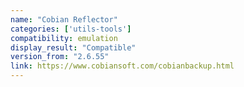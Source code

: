 ```yaml
---
name: "Cobian Reflector"
categories: ['utils-tools']
compatibility: emulation
display_result: "Compatible"
version_from: "2.6.55"
link: https://www.cobiansoft.com/cobianbackup.html
---
```


